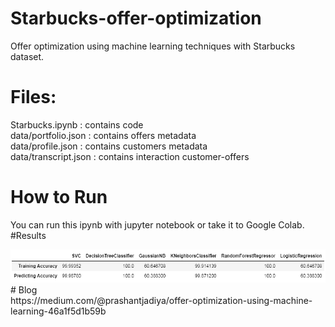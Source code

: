 # Starbucks-offer-optimization
Offer optimization using machine learning techniques with Starbucks dataset.

# Files:
Starbucks.ipynb : contains code <br>
data/portfolio.json : contains offers metadata <br>
data/profile.json : contains customers metadata <br>
data/transcript.json : contains interaction customer-offers <br>

# How to Run
You can run this ipynb with jupyter notebook or take it to Google Colab.
<br>
#Results

<img src="summary.png"/>

<br/>
# Blog <br/>
https://medium.com/@prashantjadiya/offer-optimization-using-machine-learning-46a1f5d1b59b
